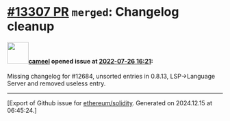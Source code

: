 # [\#13307 PR](https://github.com/ethereum/solidity/pull/13307) `merged`: Changelog cleanup

#### <img src="https://avatars.githubusercontent.com/u/137030?v=4" width="50">[cameel](https://github.com/cameel) opened issue at [2022-07-26 16:21](https://github.com/ethereum/solidity/pull/13307):

Missing changelog for #12684, unsorted entries in 0.8.13, LSP->Language Server and removed useless entry.




-------------------------------------------------------------------------------



[Export of Github issue for [ethereum/solidity](https://github.com/ethereum/solidity). Generated on 2024.12.15 at 06:45:24.]
